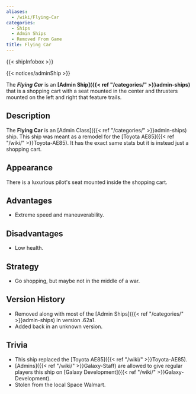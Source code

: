 ```yaml
---
aliases:
  - /wiki/Flying-Car
categories:
  - Ships
  - Admin Ships
  - Removed From Game
title: Flying Car
---
```


{{< shipInfobox >}}

{{< notices/adminShip >}}

The **_Flying Car_** is an **[Admin Ship]({{< ref "/categories/" >}}admin-ships)** that is a shopping cart with a seat mounted in the center and thrusters mounted on the left and right that feature trails.

## Description

The **Flying Car** is an [Admin Class]({{< ref "/categories/" >}}admin-ships) ship. This ship was meant as a remodel for the [Toyota AE85]({{< ref "/wiki/" >}}Toyota-AE85). It has the exact same stats but it is instead just a shopping cart.

## Appearance

There is a luxurious pilot's seat mounted inside the shopping cart.

## Advantages

- Extreme speed and maneuverability.

## Disadvantages

- Low health.

## Strategy

- Go shopping, but maybe not in the middle of a war.

## Version History

- Removed along with most of the [Admin Ships]({{< ref "/categories/" >}}admin-ships) in version .62a1.
- Added back in an unknown version.

## Trivia

- This ship replaced the [Toyota AE85]({{< ref "/wiki/" >}}Toyota-AE85).
- [Admins]({{< ref "/wiki/" >}}Galaxy-Staff) are allowed to give regular players this ship on [Galaxy Development]({{< ref "/wiki/" >}}Galaxy-Development).
- Stolen from the local Space Walmart.
